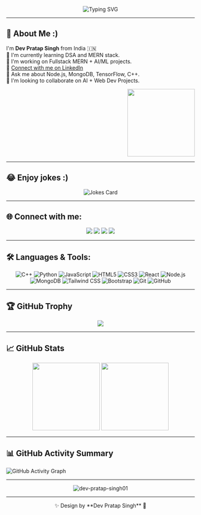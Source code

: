 <p align="center">
  <img src="https://readme-typing-svg.demolab.com?font=Fira+Code&weight=600&size=24&pause=1000&color=F75C7E&center=true&vCenter=true&width=600&lines=Hi,+I'm+Dev+Pratap+Singh;AI+%7C+ML+%7C+MERN+Dev+%7C+Student+@+PSIT;Welcome+to+my+GitHub+Universe!" alt="Typing SVG" />
</p>

---

## 👋 About Me :)

I'm **Dev Pratap Singh** from India 🇮🇳  
🌱 I'm currently learning DSA and MERN stack.  
🚀 I'm working on Fullstack MERN + AI/ML projects.  
🔗 [Connect with me on LinkedIn](https://www.linkedin.com/in/dev-pratap-singh-393951298/)  
💬 Ask me about Node.js, MongoDB, TensorFlow, C++.  
🤝 I'm looking to collaborate on AI + Web Dev Projects.

<p align="right">
  <img src="https://cdn.dribbble.com/users/1162077/screenshots/3848914/programmer.gif" height="180"/>
</p>

---

## 😂 Enjoy jokes :)

<div align="center">
  <img src="https://readme-jokes.vercel.app/api?hideBorder" alt="Jokes Card" />
</div>

---

## 🌐 Connect with me:

<p align="center">
  <a href="mailto:devsingh.11.2003@gmail.com"><img src="https://img.icons8.com/fluency/48/gmail.png"/></a>
  <a href="https://www.linkedin.com/in/dev-pratap-singh-393951298/"><img src="https://img.icons8.com/fluency/48/linkedin.png"/></a>
  <a href="https://github.com/Dev-pratap-singh01"><img src="https://img.icons8.com/fluency/48/github.png"/></a>
  <a href="#"><img src="https://img.icons8.com/fluency/48/twitter.png"/></a>
</p>

---

## 🛠️ Languages & Tools:

<div align="center">
  
![C++](https://img.shields.io/badge/-C++-00599C?style=flat&logo=c%2B%2B&logoColor=white)
![Python](https://img.shields.io/badge/-Python-3776AB?style=flat&logo=python&logoColor=white)
![JavaScript](https://img.shields.io/badge/-JavaScript-F7DF1E?style=flat&logo=javascript&logoColor=black)
![HTML5](https://img.shields.io/badge/-HTML5-E34F26?style=flat&logo=html5&logoColor=white)
![CSS3](https://img.shields.io/badge/-CSS3-1572B6?style=flat&logo=css3)
![React](https://img.shields.io/badge/-React-20232A?style=flat&logo=react&logoColor=61DAFB)
![Node.js](https://img.shields.io/badge/-Node.js-339933?style=flat&logo=nodedotjs&logoColor=white)
![MongoDB](https://img.shields.io/badge/-MongoDB-4EA94B?style=flat&logo=mongodb&logoColor=white)
![Tailwind CSS](https://img.shields.io/badge/-TailwindCSS-38B2AC?style=flat&logo=tailwind-css)
![Bootstrap](https://img.shields.io/badge/-Bootstrap-563D7C?style=flat&logo=bootstrap)
![Git](https://img.shields.io/badge/-Git-F05032?style=flat&logo=git&logoColor=white)
![GitHub](https://img.shields.io/badge/-GitHub-181717?style=flat&logo=github)

</div>

---

## 🏆 GitHub Trophy

<p align="center">
  <img src="https://github-profile-trophy.vercel.app/?username=Dev-pratap-singh01&theme=radical&no-frame=true&no-bg=true&margin-w=4" />
</p>

---

## 📈 GitHub Stats

<p align="center">
  <img src="https://github-readme-stats.vercel.app/api?username=Dev-pratap-singh01&show_icons=true&theme=tokyonight" height="180"/>
  <img src="https://github-readme-stats.vercel.app/api/top-langs/?username=Dev-pratap-singh01&layout=compact&theme=tokyonight" height="180"/>
</p>

---

## 📊 GitHub Activity Summary

![GitHub Activity Graph](https://github-readme-activity-graph.cyclic.app/graph?username=Dev-pratap-singh01&theme=react-dark)

---

<p align="center">
  <img src="https://komarev.com/ghpvc/?username=Dev-pratap-singh01&label=Profile%20views&color=brightgreen&style=flat" alt="dev-pratap-singh01" />
</p>

---

<p align="center">
  ✨ Design by **Dev Pratap Singh** 🙏  
</p>
